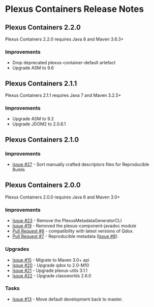 Plexus Containers Release Notes
=========================

Plexus Containers 2.2.0
---------------------
Plexus Containers 2.2.0 requires Java 8 and Maven 3.6.3+

### Improvements
* Drop deprecated plexus-container-default artefact
* Upgrade ASM to 9.6

Plexus Containers 2.1.1
---------------------
Plexus Containers 2.1.1 requires Java 7 and Maven 3.2.5+

### Improvements

* Upgrade ASM to 9.2
* Upgrade JDOM2 to 2.0.6.1

Plexus Containers 2.1.0
---------------------

### Improvements
 
 * [Issue #27][issue-27] - Sort manually crafted descriptors files for Reproducible Builds

Plexus Containers 2.0.0
---------------------

Plexus Containers 2.0.0 requires Java 6 and Maven 3.0+

### Improvements
 
 * [Issue #23][issue-23] - Remove the PlexusMetadataGeneratorCLI
 * [Issue #19][issue-19] - Removed the plexus-component-javadoc module
 * [Pull Request #6][pr-6] - compatibility with latest versions of Qdox.
 * [Pull Request #7][pr-7] - Reproducible metadata ([Issue #8][issue-8]).

### Upgrades

 * [Issue #15][issue-15] - Migrate to Maven 3.0+ api
 * [Issue #20][issue-20] - Upgrade qdox to 2.0-M10
 * [Issue #21][issue-21] - Upgrade plexus-utils 3.1.1
 * [Issue #22][issue-22] - Upgrade classworlds 2.6.0

### Tasks

 * [Issue #13][issue-13] - Move default development back to master.

[issue-8]: https://github.com/codehaus-plexus/plexus-containers/issues/8
[issue-13]: https://github.com/codehaus-plexus/plexus-containers/issues/13
[issue-15]: https://github.com/codehaus-plexus/plexus-containers/issues/15
[issue-19]: https://github.com/codehaus-plexus/plexus-containers/issues/19
[issue-20]: https://github.com/codehaus-plexus/plexus-containers/issues/20
[issue-21]: https://github.com/codehaus-plexus/plexus-containers/issues/21
[issue-22]: https://github.com/codehaus-plexus/plexus-containers/issues/22
[issue-23]: https://github.com/codehaus-plexus/plexus-containers/issues/23
[issue-27]: https://github.com/codehaus-plexus/plexus-containers/issues/27

[pr-7]: https://github.com/codehaus-plexus/plexus-containers/pull/7
[pr-6]: https://github.com/codehaus-plexus/plexus-containers/pull/6
